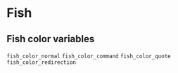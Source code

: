 # Fish

## Fish color variables
`fish_color_normal`
`fish_color_command`
`fish_color_quote`
`fish_color_redirection`


